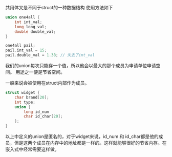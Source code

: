 共用体又是不同于struct的一种数据结构
使用方法如下
```cpp
union one4all {
    int int_val;
    long long_val;
    double double_val;
}

one4all pail;
pail.int_val = 15;
pail.double_val = 1.38; // 失去了int_val
```

我们的union每次只能存一个值，所以他会以最大的那个成员为申请单位申请空间。
用途之一便是节省空间。

一般来说会被使用在struct内部作为成员。
```cpp
struct widget {
    char brand[20];
    int type;
    union {
        long id_num
        char id_char[20];
    };
}
```
以上中定义的union是匿名的，对于widget来说，id_num 和 id_char都是他的成员，但是这两个成员在内存中的地址都是一样的。这样就能够很好的节省内存。在嵌入式中经常需要这样做。

